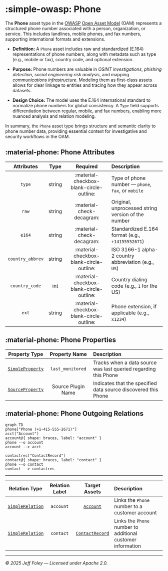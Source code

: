 # :simple-owasp: Phone

The **Phone** asset type in the [OWASP](https://owasp.org) [Open Asset Model](https://github.com/owasp-amass/open-asset-model) (OAM) represents a structured phone number associated with a person, organization, or service. This includes landlines, mobile phones, and fax numbers, supporting international formats and extensions.

* **Definition:** A `Phone` asset includes raw and standardized (E.164) representations of phone numbers, along with metadata such as type (e.g., mobile or fax), country code, and optional extension.

* **Purpose:** Phone numbers are valuable in *OSINT investigations*, *phishing detection*, *social engineering risk analysis*, and mapping *communications infrastructure*. Modeling them as first-class assets allows for clear linkage to entities and tracing how they appear across datasets.

* **Design Choice:** The model uses the E.164 international standard to normalize phone numbers for global consistency. A `Type` field supports differentiation between regular, mobile, and fax numbers, enabling more nuanced analysis and relation modeling.

In summary, the `Phone` asset type brings structure and semantic clarity to phone number data, providing essential context for investigative and security workflows in the OAM.

## :material-phone: Phone Attributes

|    Attributes    |  Type  |          Required         | Description                                          |
| :--------------: | :----: | :-----------------------: | :--------------------------------------------------- |
|      `type`      | string | :material-checkbox-blank-circle-outline: | Type of phone number — `phone`, `fax`, or `mobile` |
|       `raw`      | string | :material-check-decagram: | Original, unprocessed string version of the number   |
|      `e164`      | string | :material-check-decagram: | Standardized E.164 format (e.g., `+14155552671`)     |
| `country_abbrev` | string | :material-checkbox-blank-circle-outline: | ISO 3166-1 alpha-2 country abbreviation (e.g., `US`) |
|  `country_code`  |   int  | :material-checkbox-blank-circle-outline: | Country dialing code (e.g., `1` for the US) |
|       `ext`      | string | :material-checkbox-blank-circle-outline: | Phone extension, if applicable (e.g., `x1234`) |

## :material-phone: Phone Properties

| Property Type       | Property Name       | Description   |
| :-----------------: | :-----------------: | :------------ |
| [`SimpleProperty`](../properties/simple_property.md) | `last_monitored` | Tracks when a data source was last queried regarding this Phone |
| [`SourceProperty`](../properties/source_property.md) | Source Plugin Name | Indicates that the specified data source discovered this Phone |

## :material-phone: Phone Outgoing Relations

```mermaid
graph TD
phone["Phone (+1-415-555-2671)"]
acct["Account"]
account@{ shape: braces, label: "account" }
phone --o account
account --> acct

contactrec["ContactRecord"]
contact@{ shape: braces, label: "contact" }
phone --o contact
contact --> contactrec
```

---

| Relation Type       | Relation Label     | Target Assets    | Description   |
| :-----------------: | :----------------: | :--------------: | :------------ |
| [`SimpleRelation`](../relations/simple_relation.md) | `account` | [`Account`](./account.md) | Links the `Phone` number to a customer account |
| [`SimpleRelation`](../relations/simple_relation.md) | `contact` | [`ContactRecord`](./contact_record.md) | Links the `Phone` number to additional customer information |

---

*© 2025 Jeff Foley — Licensed under Apache 2.0.*